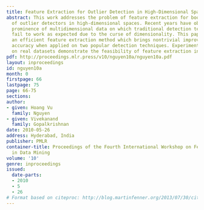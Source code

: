 ```yaml
---
title: Feature Extraction for Outlier Detection in High-Dimensional Spaces
abstract: This work addresses the problem of feature extraction for boosting the performance
  of outlier detectors in high-dimensional spaces. Recent years have observed the
  prominence of multidimensional data on which traditional detection techniques usually
  fail to work as expected due to the curse of dimensionality. This paper introduces
  an efficient feature extraction method which brings nontrivial improvements in detection
  accuracy when applied on two popular detection techniques. Experiments carried out
  on real datasets demonstrate the feasibility of feature extraction in outlier detection.
pdf: http://proceedings.mlr.press/v10/nguyen10a/nguyen10a.pdf
layout: inproceedings
id: nguyen10a
month: 0
firstpage: 66
lastpage: 75
page: 66-75
sections: 
author:
- given: Hoang Vu
  family: Nguyen
- given: Vivekanand
  family: Gopalkrishnan
date: 2010-05-26
address: Hyderabad, India
publisher: PMLR
container-title: Proceedings of the Fourth International Workshop on Feature Selection
  in Data Mining
volume: '10'
genre: inproceedings
issued:
  date-parts:
  - 2010
  - 5
  - 26
# Format based on citeproc: http://blog.martinfenner.org/2013/07/30/citeproc-yaml-for-bibliographies/
---
```

